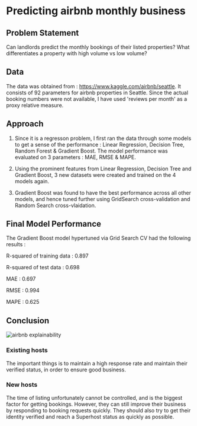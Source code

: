 # Predicting airbnb monthly business

## Problem Statement

Can landlords predict the monthly bookings of their listed properties? What differentiates a property with high volume vs low volume?

## Data

The data was obtained from : https://www.kaggle.com/airbnb/seattle. It consists of 92 parameters for airbnb properties in Seattle.
Since the actual booking numbers were not available, I have used 'reviews per month' as a proxy relative measure.

## Approach

1. Since it is a regresson problem, I first ran the data through some models to get a sense of the performance : Linear Regression, Decision Tree, Random Forest & Gradient Boost. The model performance was evaluated on 3 parameters : MAE, RMSE & MAPE.

2. Using the prominent features from Linear Regression, Decision Tree and Gradient Boost, 3 new datasets were created and trained on the 4 models again.

3. Gradient Boost was found to have the best performance across all other models, and hence tuned further using GridSearch cross-validation and Random Search cross-vlaidation.

## Final Model Performance

The Gradient Boost model hypertuned via Grid Search CV had the following results :

R-squared of training data : 0.897

R-squared of test data : 0.698

MAE : 0.697

RMSE : 0.994

MAPE : 0.625

## Conclusion

![airbnb explainability](https://user-images.githubusercontent.com/40080277/130167104-49dd19fb-65fc-474a-9f6a-f79338b763ee.png)

### Existing hosts
The important things is to maintain a high response rate and maintain their verified status, in order to ensure good business.
### New hosts
The time of listing unfortunately cannot be controlled, and is the biggest factor for getting bookings. However, they can still improve their business by responding to booking requests quickly. They should also try to get their identity verified and reach a Superhost status as quickly as possible.
